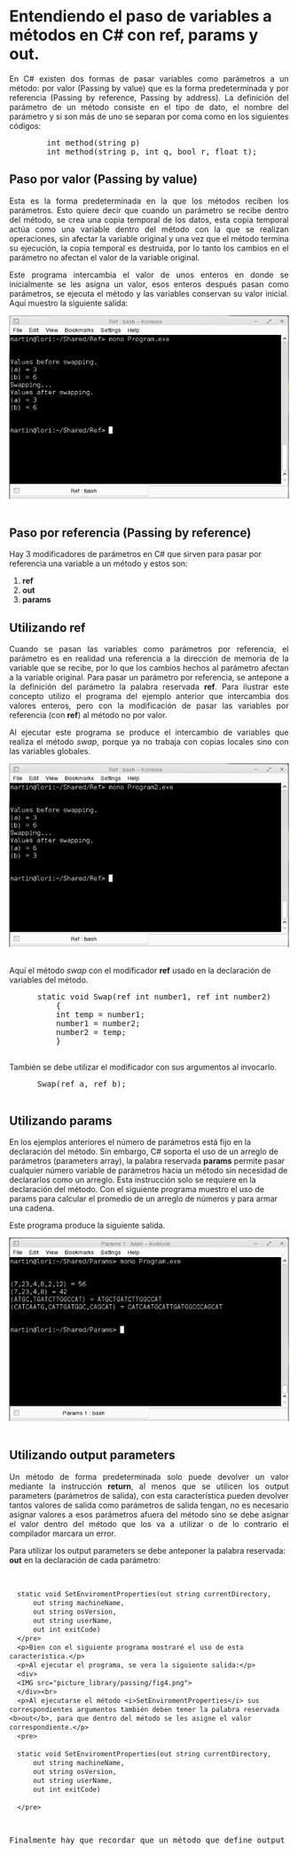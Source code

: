 # Entendiendo el paso de variables a métodos en C# con ref, params y out.
		
<p align="justify">En C# existen dos formas de pasar variables como parámetros a un método: por valor (Passing by value) que es la forma predeterminada y por referencia (Passing by reference, Passing by address). La definición del parámetro de un método consiste en el tipo de dato, el nombre del parámetro y si son más de uno se separan por coma como en los siguientes códigos:</p>
<pre>
		int method(string p)
		int method(string p, int q, bool r, float t);
</pre>
 <h2>Paso por valor (Passing by value)</h2>
<p align="justify">Esta es la forma predeterminada en la que los métodos reciben los parámetros. Esto quiere decir que cuando un parámetro se recibe dentro del método, se crea una copia temporal de los datos, esta copia temporal actúa como una variable dentro del método con la que se realizan operaciones, sin afectar la variable original  y una vez que el método termina su ejecución, la copia temporal es destruida, por lo tanto los cambios en el parámetro no afectan el valor de la variable original.
</p>
	  <p align="justify">
Este programa intercambia el valor de unos enteros en donde se inicialmente se les asigna un valor, esos enteros después pasan como parámetros, se ejecuta el método y las variables conservan su valor inicial. Aquí muestro la siguiente salida:</p>
	  <div>
	  <IMG src="picture_library/passing/fig1.png">
	  </div><br>
 <h2>Paso por referencia (Passing by reference)</h2>
	  <p>
	  Hay 3 modificadores de parámetros en C# que sirven para pasar por referencia una variable a un método y estos son:</p> 
	  <ol>
	  <li><b>ref</b></li>
	  <li><b>out</b></li>
	  <li><b>params</b></li>
	  </ol>
	  <h2>Utilizando ref </h2>
 <p align="justify">Cuando se pasan las variables como parámetros por referencia, el parámetro es en realidad una referencia a la dirección de memoria de la variable que se recibe, por lo que los cambios hechos al parámetro afectan a la variable original. Para pasar un parámetro por referencia, se antepone a la definición del parámetro la palabra reservada <strong>ref</strong>.
	  Para ilustrar este concepto utilizo el programa del ejemplo anterior que intercambia dos valores enteros, pero con la modificación de pasar las variables por referencia (con <strong>ref</strong>) al método no por valor.
</p>
 <p align="justify">Al ejecutar este programa se produce el intercambio de variables que realiza el método <i>swap</i>, porque ya no trabaja con copias locales sino con las variables globales. </p>
	  <div>
	  <IMG src="picture_library/passing/fig2.png">
	  </div><br>
	  <p>Aquí el método <i>swap</i> con el modificador <strong>ref</strong> usado en la declaración de variables del método.</p>
	  <pre>
	  static void Swap(ref int number1, ref int number2)
		  {
		  int temp = number1;
		  number1 = number2;
		  number2 = temp;
		  }
	  </pre>
	  <p>También se debe utilizar el modificador con sus argumentos al invocarlo.</p>
	  <pre>
	  Swap(ref a, ref b);
	  </pre>
 <h2>Utilizando params</h2>
	  <p>En los ejemplos anteriores el número de parámetros está fijo en la declaración del método. 
	  Sin embargo, C# soporta el uso de un arreglo de parámetros (parameters array), la palabra reservada <strong>params</strong>  permite pasar cualquier número variable de parámetros hacia un método sin necesidad de declararlos como un arreglo. Esta instrucción solo se requiere en la declaración del método. 
	  Con el siguiente programa muestro el uso de params  para calcular el promedio de un arreglo de números y para armar una cadena.</p>
	  <p>Este programa produce la siguiente salida.</p>
	  <div>
	  <a href="http://viid.me/qwCI7Y" target="_blank">
	  <IMG src="picture_library/passing/fig3.png">
	  </a>
	  </div><br>
 <h2>Utilizando output parameters</h2>
	  <p align="justify">Un método de forma predeterminada solo puede devolver un valor mediante la instrucción <strong>return</strong>, al menos que se utilicen los output parameters (parámetros de salida), con esta característica pueden devolver tantos valores de salida como parámetros de salida tengan, no es necesario asignar valores a esos parámetros afuera del método sino se debe asignar el valor dentro del método que los va a utilizar o de lo contrario el compilador marcara un error. </p>
	  <p>Para utilizar los output parameters se debe anteponer la palabra reservada: <strong>out</strong> en la declaración de cada parámetro:
</p>
	  <pre>
	  
	  static void SetEnviromentProperties(out string currentDirectory,
		  out string machineName,
		  out string osVersion,
		  out string userName,
		  out int exitCode)
	  </pre>
	  <p>Bien con el siguiente programa mostraré el uso de esta característica.</p>
	  <p>Al ejecutar el programa, se vera la siguiente salida:</p>
	  <div>
	  <IMG src="picture_library/passing/fig4.png">
	  </div><br>
	  <p>Al ejecutarse el método <i>SetEnviromentProperties</i> sus correspondientes argumentos también deben tener la palabra reservada <b>out</b>, para que dentro del método se les asigne el valor correspondiente.</p>
	  <pre>
	  
	  static void SetEnviromentProperties(out string currentDirectory,
		  out string machineName,
		  out string osVersion,
		  out string userName,
		  out int exitCode)
	  
	  </pre>
<p>Finalmente hay que recordar que un método que define output parameters DEBE asignar un valor a los parámetros <strong>out</strong> antes de que el método termine de ejecutarse, de lo contrario el compilador marcara un error.</p>
	  <p>
